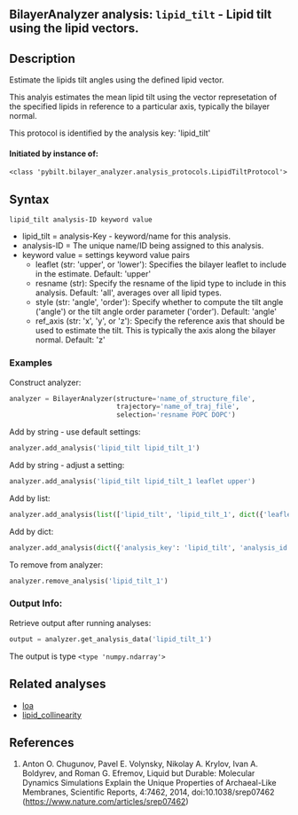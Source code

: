 ## BilayerAnalyzer analysis: ```lipid_tilt``` - Lipid tilt using the lipid vectors.
 
## Description
 
Estimate the lipids tilt angles using the defined lipid vector.

This analyis estimates the mean lipid tilt using the vector represetation
of the specified lipids in reference to a particular axis, typically the
bilayer normal.

This protocol is identified by the analysis key: 'lipid_tilt'


#### Initiated by instance of:
 
    <class 'pybilt.bilayer_analyzer.analysis_protocols.LipidTiltProtocol'>

## Syntax

```
lipid_tilt analysis-ID keyword value
```
* lipid_tilt = analysis-Key - keyword/name for this analysis.
* analysis-ID = The unique name/ID being assigned to this analysis.
* keyword value = settings keyword value pairs 
    * leaflet (str: 'upper', or 'lower'): Specifies the bilayer leaflet to include in the estimate. Default: 'upper'
    * resname (str): Specify the resname of the lipid type to include in this analysis. Default: 'all', averages over all lipid types.
    * style (str: 'angle', 'order'): Specify whether to compute the tilt angle ('angle') or the tilt angle order parameter ('order'). Default: 'angle'
    * ref_axis (str: 'x', 'y', or 'z'): Specify the reference axis that should be used to estimate the tilt. This is typically the axis along the bilayer normal. Default: 'z'

### Examples
Construct analyzer:
```python
analyzer = BilayerAnalyzer(structure='name_of_structure_file',
                           trajectory='name_of_traj_file',
                           selection='resname POPC DOPC')
```
 
Add by string - use default settings:
```python
analyzer.add_analysis('lipid_tilt lipid_tilt_1') 
```
 
Add by string - adjust a setting: 
```python
analyzer.add_analysis('lipid_tilt lipid_tilt_1 leaflet upper')
```
 
Add by list:
```python
analyzer.add_analysis(list(['lipid_tilt', 'lipid_tilt_1', dict({'leaflet':'upper'})]))
```
 
Add by dict: 
```python
analyzer.add_analysis(dict({'analysis_key': 'lipid_tilt', 'analysis_id': 'lipid_tilt_1','analysis_settings':dict({'leaflet':'upper'})}))
```
 
To remove from analyzer: 
```python
analyzer.remove_analysis('lipid_tilt_1')
```
 
### Output Info:
Retrieve output after running analyses:
```python
output = analyzer.get_analysis_data('lipid_tilt_1')
```
 
The output is type ```<type 'numpy.ndarray'>```
 
## Related analyses
* [loa](loa.html)
* [lipid_collinearity](lipid_collinearity.html)

## References

1. Anton O. Chugunov,  Pavel E. Volynsky, Nikolay A. Krylov,
Ivan A. Boldyrev, and Roman G. Efremov,  Liquid but Durable:
Molecular Dynamics Simulations Explain the Unique Properties of
Archaeal-Like Membranes, Scientific Reports, 4:7462, 2014,
doi:10.1038/srep07462
(https://www.nature.com/articles/srep07462)

